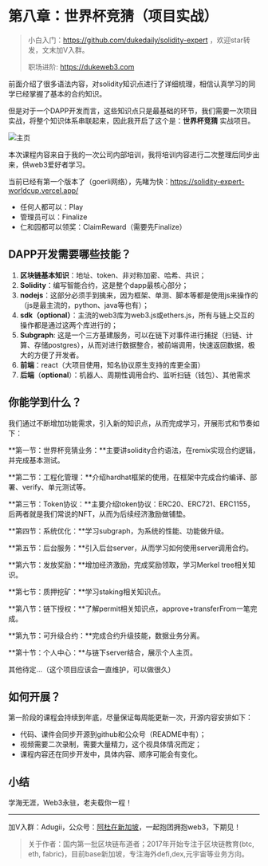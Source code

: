 # 第八章：世界杯竞猜（项目实战）

> 小白入门：https://github.com/dukedaily/solidity-expert ，欢迎star转发，文末加V入群。
>
> 职场进阶: https://dukeweb3.com



前面介绍了很多语法内容，对solidity知识点进行了详细梳理，相信认真学习的同学已经掌握了基本的合约知识。

但是对于一个DAPP开发而言，这些知识点只是最基础的环节，我们需要一次项目实战，将整个知识体系串联起来，因此我开启了这个是：**世界杯竞猜** 实战项目。

![主页](assets/主页.png)

本次课程内容来自于我的一次公司内部培训，我将培训内容进行二次整理后同步出来，供web3爱好者学习。

当前已经有第一个版本了（goerli网络），先睹为快：https://solidity-expert-worldcup.vercel.app/

- 任何人都可以：Play
- 管理员可以：Finalize
- 仁和园都可以领奖：ClaimReward（需要先Finalize）



## DAPP开发需要哪些技能？

1. **区块链基本知识**：地址、token、非对称加密、哈希、共识；
2. **Solidity**：编写智能合约，这是整个dapp最核心部分；
3. **nodejs**：这部分必须手到擒来，因为框架、单测、脚本等都是使用js来操作的（js是最主流的，python、java等也有）；
4. **sdk（optional）**：主流的web3库为web3.js或ethers.js，所有与链上交互的操作都是通过这两个库进行的；
5. **Subgraph**: 这是一个三方基建服务，可以在链下对事件进行捕捉（扫链、计算、存储postgres），从而对进行数据整合，被前端调用，快速返回数据，极大的方便了开发者。
6. **前端**：react（大项目使用，知名协议原生支持的库更全面）
7. **后端**（**optional**）：机器人、周期性调用合约、监听扫链（钱包）、其他需求



## 你能学到什么？

我们通过不断增加功能需求，引入新的知识点，从而完成学习，开展形式和节奏如下：

**第一节：世界杯竞猜业务：**主要讲solidity合约语法，在remix实现合约逻辑，并完成基本测试。

**第二节：工程化管理：**介绍hardhat框架的使用，在框架中完成合约编译、部署、verify、单元测试等。

**第三节：Token协议：**主要介绍token协议：ERC20、ERC721、ERC1155，后两者就是我们常说的NFT，从而为后续经济激励做铺垫。

**第四节：系统优化：**学习subgraph，为系统的性能、功能做升级。

**第五节：后台服务：**引入后台server，从而学习如何使用server调用合约。

**第六节：发放奖励：**增加经济激励，完成奖励领取，学习Merkel tree相关知识。

**第七节：质押挖矿：**学习staking相关知识点。

**第八节：链下授权：**了解permit相关知识点，approve+transferFrom一笔完成。

**第九节：可升级合约：**完成合约升级技能，数据业务分离。

**第十节：个人中心：**与链下server结合，展示个人主页。

其他待定...（这个项目应该会一直维护，可以做很久）



## 如何开展？

第一阶段的课程会持续到年底，尽量保证每周能更新一次，开源内容安排如下：

- 代码、课件会同步开源到github和公众号（README中有）；
- 视频需要二次录制，需要大量精力，这个视具体情况而定；
- 课程内容还在同步开发中，具体内容、顺序可能会有变化。



## 小结

学海无涯，Web3永驻，老夫载你一程！



---

加V入群：Adugii，公众号：[阿杜在新加坡](https://mp.weixin.qq.com/s/kjBUa2JHCbOI_2UKmZxjJQ)，一起抱团拥抱web3，下期见！



> 关于作者：国内第一批区块链布道者；2017年开始专注于区块链教育(btc, eth, fabric)，目前base新加坡，专注海外defi,dex,元宇宙等业务方向。

